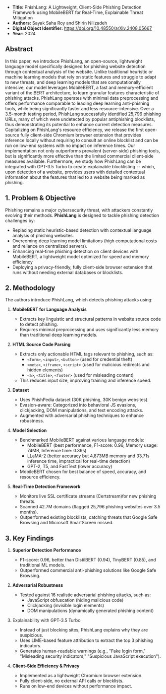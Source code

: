 - **Title:** PhishLang: A Lightweight, Client-Side Phishing Detection Framework using MobileBERT for Real-Time, Explainable Threat Mitigation 
- **Authors:** Sayak Saha Roy and Shirin Nilizadeh 
- **Digital Object Identifier:** https://doi.org/10.48550/arXiv.2408.05667
- **Year:** 2024

## Abstract

In this paper, we introduce PhishLang, an open-source, lightweight language model specifically designed for phishing website detection through contextual analysis of the website. Unlike traditional heuristic or machine learning models that rely on static features and struggle to adapt to new threats, and deep learning models that are computationally intensive, our model leverages MobileBERT, a fast and memory-efficient variant of the BERT architecture, to learn granular features characteristic of phishing attacks. PhishLang operates with minimal data preprocessing and offers performance comparable to leading deep learning anti-phishing tools, while being significantly faster and less resource-intensive. Over a 3.5-month testing period, PhishLang successfully identified 25,796 phishing URLs, many of which were undetected by popular antiphishing blocklists, thus demonstrating its potential to enhance current detection measures. Capitalizing on PhishLang's resource efficiency, we release the first open-source fully client-side Chromium browser extension that provides inference locally without requiring to consult an online blocklist and can be run on low-end systems with no impact on inference times. Our implementation not only outperforms prevalent (server-side) phishing tools, but is significantly more effective than the limited commercial client-side measures available. Furthermore, we study how PhishLang can be integrated with GPT-3.5 Turbo to create explainable blocklisting -- which, upon detection of a website, provides users with detailed contextual information about the features that led to a website being marked as phishing.


## **1. Problem & Objective**
Phishing remains a major cybersecurity threat, with attackers constantly evolving their methods. 
**PhishLang** is designed to tackle phishing detection challenges by:
- Replacing static heuristic-based detection with contextual language analysis of phishing websites.
- Overcoming deep learning model limitations (high computational costs and reliance on centralized servers).
- Enhancing real-time phishing detection on client devices with MobileBERT, a lightweight model optimized for speed and memory efficiency
- Deploying a privacy-friendly, fully client-side browser extension that runs without needing external databases or blocklists.



## **2. Methodology**
The authors introduce PhishLang, which detects phishing attacks using:
1. **MobileBERT for Language Analysis**  
   - Extracts key linguistic and structural patterns in website source code to detect phishing.  
   - Requires minimal preprocessing and uses significantly less memory than traditional deep learning models.  

2. **HTML Source Code Parsing**  
   - Extracts only actionable HTML tags relevant to phishing, such as:
     - `<form>`, `<input>`, `<button>` (used for credential theft)
     - `<meta>`, `<iframe>`, `<script>` (used for malicious redirects and hidden elements)
     - `<a>`, `<title>`, `<footer>` (used for misleading content)
   - This reduces input size, improving training and inference speed.

3. **Dataset**  
   - Uses PhishPedia dataset (30K phishing, 30K benign websites).  
   - Evasion-aware: Categorized into behavioral JS evasions, clickjacking, DOM manipulations, and text encoding attacks.
   - Augmented with adversarial phishing techniques to enhance robustness.

4. **Model Selection**  
   - Benchmarked MobileBERT against various language models:
     - MobileBERT (best performance, F1-score: 0.96, Memory usage: 74MB, Inference time: 0.39s)
     - LLaMA-2 (better accuracy but 4,873MB memory and 33.71s inference time, impractical for real-time detection)
     - GPT-2, T5, and FastText (lower accuracy)
   - MobileBERT chosen for best balance of speed, accuracy, and resource efficiency.

5. **Real-Time Detection Framework**  
   - Monitors live SSL certificate streams (Certstream)for new phishing threats.  
   - Scanned 42.7M domains (flagged 25,796 phishing websites over 3.5 months).  
   - Outperformed existing blocklists, catching threats that Google Safe Browsing and Microsoft SmartScreen missed.



## **3. Key Findings**
1. **Superior Detection Performance**  
   - F1-score: 0.96, better than DistilBERT (0.94), TinyBERT (0.85), and traditional ML models.
   - Outperformed commercial anti-phishing solutions like Google Safe Browsing.

2. **Adversarial Robustness**  
   - Tested against 16 realistic adversarial phishing attacks, such as:
     - JavaScript obfuscation (hiding malicious code)
     - Clickjacking (invisible login elements)
     - DOM manipulations (dynamically generated phishing content)
   

3. Explainability with GPT-3.5 Turbo  
   - Instead of just blocking sites, PhishLang explains why they are suspicious.
   - Uses LIME-based feature attribution to extract the top 3 phishing indicators.
   - Generates human-readable warnings (e.g., "Fake login form," "Misleading security indicators," "Suspicious JavaScript execution").

4. **Client-Side Efficiency & Privacy**  
   - Implemented as a lightweight Chromium browser extension.
   - Fully client-side, no external API calls or blocklists.
   - Runs on low-end devices without performance impact.

